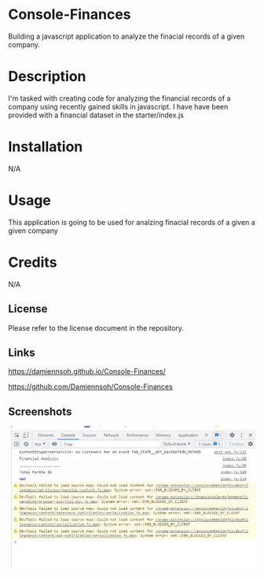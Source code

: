 # Console-Finances
Building a javascript application to analyze the finacial records of a given company.

# Description
I'm tasked with creating code for analyzing the financial records of a company using recently gained skills in javascript. I have have been provided with a financial dataset in the starter/index.js

# Installation
N/A

# Usage
This application is going to be used for analzing finacial records of a given a given company

# Credits
N/A

## License
Please refer to the license document in the repository.

## Links
https://damiennsoh.github.io/Console-Finances/

https://github.com/Damiennsoh/Console-Finances

## Screenshots
![image](https://github.com/Damiennsoh/Console-Finances/blob/main/Screenshots/deploy%20consle.jpg?raw=true)


